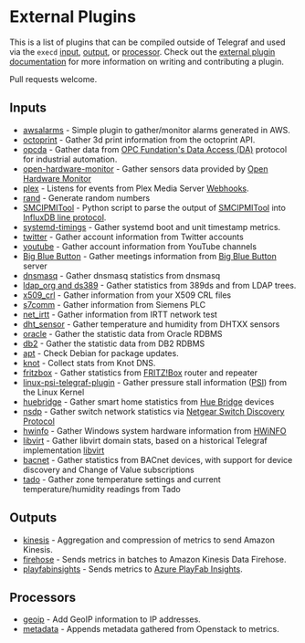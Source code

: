 # External Plugins

This is a list of plugins that can be compiled outside of Telegraf and used via the `execd` [input](plugins/inputs/execd), [output](plugins/outputs/execd), or [processor](plugins/processors/execd).
Check out the [external plugin documentation](/docs/EXTERNAL_PLUGINS.md) for more information on writing and contributing a plugin.

Pull requests welcome.

## Inputs

- [awsalarms](https://github.com/vipinvkmenon/awsalarms) - Simple plugin to gather/monitor alarms generated  in AWS.
- [octoprint](https://github.com/BattleBas/octoprint-telegraf-plugin) - Gather 3d print information from the octoprint API.
- [opcda](https://github.com/lpc921/telegraf-execd-opcda) - Gather data from [OPC Fundation's Data Access (DA)](https://opcfoundation.org/about/opc-technologies/opc-classic/) protocol for industrial automation.
- [open-hardware-monitor](https://github.com/marianob85/open_hardware_monitor-telegraf-plugin) - Gather sensors data provided by [Open Hardware Monitor](http://openhardwaremonitor.org)
- [plex](https://github.com/russorat/telegraf-webhooks-plex) - Listens for events from Plex Media Server [Webhooks](https://support.plex.tv/articles/115002267687-webhooks/).
- [rand](https://github.com/ssoroka/rand) - Generate random numbers
- [SMCIPMITool](https://github.com/jhpope/smc_ipmi) - Python script to parse the output of [SMCIPMITool](https://www.supermicro.com/en/solutions/management-software/ipmi-utilities) into [InfluxDB line protocol](https://docs.influxdata.com/influxdb/latest/reference/syntax/line-protocol/).
- [systemd-timings](https://github.com/pdmorrow/telegraf-execd-systemd-timings) - Gather systemd boot and unit timestamp metrics.
- [twitter](https://github.com/inabagumi/twitter-telegraf-plugin) - Gather account information from Twitter accounts
- [youtube](https://github.com/inabagumi/youtube-telegraf-plugin) - Gather account information from YouTube channels
- [Big Blue Button](https://github.com/bigblueswarm/bigbluebutton-telegraf-plugin) - Gather meetings information from [Big Blue Button](https://bigbluebutton.org/) server
- [dnsmasq](https://github.com/machinly/dnsmasq-telegraf-plugin) - Gather dnsmasq statistics from dnsmasq
- [ldap_org and ds389](https://github.com/falon/CSI-telegraf-plugins) - Gather statistics from 389ds and from LDAP trees.
- [x509_crl](https://github.com/jcgonnard/telegraf-input-x590crl) - Gather information from your X509 CRL files
- [s7comm](https://github.com/nicolasme/s7comm) - Gather information from Siemens PLC
- [net_irtt](https://github.com/iAnatoly/telegraf-input-net_irtt) - Gather information from IRTT network test
- [dht_sensor](https://github.com/iAnatoly/telegraf-input-dht_sensor) - Gather temperature and humidity from DHTXX sensors
- [oracle](https://github.com/bonitoo-io/telegraf-input-oracle) - Gather the statistic data from Oracle RDBMS
- [db2](https://github.com/bonitoo-io/telegraf-input-db2) - Gather the statistic data from DB2 RDBMS
- [apt](https://github.com/x70b1/telegraf-apt) - Check Debian for package updates.
- [knot](https://github.com/x70b1/telegraf-knot) - Collect stats from Knot DNS.
- [fritzbox](https://github.com/hdecarne-github/fritzbox-telegraf-plugin) - Gather statistics from [FRITZ!Box](https://avm.de/produkte/fritzbox/) router and repeater
- [linux-psi-telegraf-plugin](https://github.com/gridscale/linux-psi-telegraf-plugin) - Gather pressure stall information ([PSI](https://facebookmicrosites.github.io/psi/)) from the Linux Kernel
- [huebridge](https://github.com/hdecarne-github/huebridge-telegraf-plugin) - Gather smart home statistics from [Hue Bridge](https://www.philips-hue.com/) devices
- [nsdp](https://github.com/hdecarne-github/nsdp-telegraf-plugin) - Gather switch network statistics via [Netgear Switch Discovery Protocol](https://en.wikipedia.org/wiki/Netgear_Switch_Discovery_Protocol)
- [hwinfo](https://github.com/zachstence/hwinfo-telegraf-plugin) - Gather Windows system hardware information from [HWiNFO](https://www.hwinfo.com/)
- [libvirt](https://gitlab.com/warrenio/tools/telegraf-input-libvirt) - Gather libvirt domain stats, based on a historical Telegraf implementation [libvirt](https://libvirt.org/)
- [bacnet](https://github.com/JurajMarcin/telegraf-bacnet) - Gather statistics from BACnet devices, with support for device discovery and Change of Value subscriptions
- [tado](https://github.com/zoeimogen/tado-telegraf-plugin) - Gather zone temperature settings and current temperature/humidity readings from Tado

## Outputs

- [kinesis](https://github.com/morfien101/telegraf-output-kinesis) - Aggregation and compression of metrics to send Amazon Kinesis.
- [firehose](https://github.com/muhlba91/telegraf-output-kinesis-data-firehose) - Sends metrics in batches to Amazon Kinesis Data Firehose.
- [playfabinsights](https://github.com/dgkanatsios/telegraftoplayfabinsights) - Sends metrics to [Azure PlayFab Insights](https://learn.microsoft.com/en-us/gaming/playfab/features/insights/).

## Processors

- [geoip](https://github.com/a-bali/telegraf-geoip) - Add GeoIP information to IP addresses.
- [metadata](https://github.com/lawdt/metadata) - Appends metadata gathered from Openstack to metrics.
